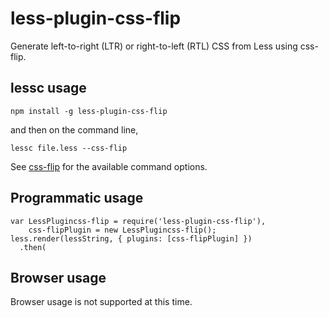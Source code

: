 less-plugin-css-flip
=====================

Generate left-to-right (LTR) or right-to-left (RTL) CSS from Less using css-flip.

## lessc usage

```
npm install -g less-plugin-css-flip
```

and then on the command line,

```
lessc file.less --css-flip
```

See [css-flip](https://github.com/twitter/css-flip) for the available command options.

## Programmatic usage

```
var LessPlugincss-flip = require('less-plugin-css-flip'),
    css-flipPlugin = new LessPlugincss-flip();
less.render(lessString, { plugins: [css-flipPlugin] })
  .then(
```

## Browser usage

Browser usage is not supported at this time.
